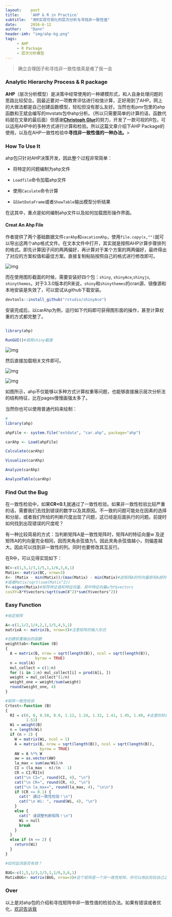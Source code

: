 ```yaml
---
layout:    post
title:     'AHP & R in Practice'
subtitle:  "用R实现可视化的层次分析与寻找非一致性值"
date:      2016-6-12
author:    "Dann"
header-imh: "img/ahp-bg.png"
tags:
     - AHP
     - R Package
     - 层次分析模型
---
```


> 确立合理因子和寻找非一致性值真是难了我一会

### Analytic Hierarchy Process & R package

<strong>AHP</strong>（层次分析模型）是决策中经常使用的一种建模形式，和人自身处理问题的思路比较契合。因最近要对一项教育评估进行权值计算，正好用到了AHP。网上的大做法都是自己创建函数模型，轻松但没有那么友好。当然也有pmr包里的ahp函数和王斌会编写的mvstats包中ahp分析。（所以只需要简单的计算的话，函数代码就在文章的最后面）但感谢<strong><a href="https://github.com/gluc">Christoph Glur</a></strong>的努力，开发了一款可视的R包，可以运用AHP中的多种方式进行计算和检验。所以这篇文章介绍下AHP Package的使用，以及在AHP一致性检验中<strong>寻找非一致性值的一种办法。</strong>>

### How To Use It 

ahp包只针对AHP决策开发，因此整个过程非常简单：

- 将特定的问题编制为ahp文件

- `Loadfile`命令加载ahp文件

- 使用`Caculate`命令计算

- 以`GetDataFrame`或者`ShowTable`输出模型分析结果

在这其中，重点是如何编制ahp文件以及如何加载图形操作界面。

#### Creat An Ahp File

作者提供了两个基础数据文件`carAhp`和`vacationAhp`，使用`file.copy(x,"")`就可以导出这两个ahp格式文件。在文本文件中打开，其实就是按照AHP计算步骤排列的格式。即先计算因子间的两两偏好，再计算对于某个方案的两两偏好，最终得出了对应的方案权值和最佳方案。直接复制粘贴按照自己的格式进行修改即可。

![img](/img/ahpcar.png)

而在使用图形截面的时候，需要安装好四个包：`shiny`, `shinyAce`,`shinyjs`, `shinythemes`。对于3.3.0版本的R来说，`shiny`和`shinythemes`的cran源、镜像源和本地安装是失效了，可以尝试从github下载安装。

```r
devtools::install_github("rstudio/shinyAce")
```

安装完成后，以carAhp为例，运行如下代码即可获得图形面的操作，甚至计算权重的方式都完整了。

```r

library(ahp)

RunGUI()#调用shiny截面
```
![img](/img/in-post/ahp-load.png)

然后直接加载相关文件即可。

![img](/img/in-post/ahp-visual.png)


![img](/img/in-post/ahp-caculate.png)

如图所示，ahp不仅能够以多种方式计算权重等问题，也能够直接展示层次分析法的结构特征，比在pages慢慢画强太多了。

当然你也可以使用普通代码来绘制：

```r
#
library(ahp)

ahpFile <- system.file("extdata", "car.ahp", package="ahp")

carAhp <- Load(ahpFile)

Calculate(carAhp)

Visualize(carAhp)

Analyze(carAhp)

AnalyzeTable(carAhp)

```

### Find Out the Bug

在一致性检验中，如果<strong>CR<0.1</strong>,就通过了一致性检验。如果非一致性检验比较严重的话，需要我们去找到错误的数字以及其原因。不一致的问题可能处在因素的选择和分层，或者我们所给的判断尺度出现了问题，这已经是后面执行的问题。前提时如何找到出现错误的尺度呢？

有一种比较简易的方式：当判断矩阵A是一致性矩阵时，矩阵A的特征向量w 及逆矩阵A的列向量完全相同，因而夹角余弦值为1。因此夹角余弦值越小，则偏差越大。因此可以找到非一致性的列。同时也要修改其互反行。

在R中，可以见得实现如下：

```r
BC<-c(1,5,1/3,1/5,1,1/6,3,6,1)
Matix<- matrix(BC, nrow=3)
X<- (Matix - min(Matix))/(max(Matix) - min(Matix)#逆矩阵A的列向量即将A按列归一化处理
#或者Matix/sqrt(sum(Matix^2))
Y<-eigen(Matix)#矩阵特征值和特征向量，其中特征向量w为Y$vectors
cosXY=X*Y$vectors/sqrt(sum(X^2)*sum(Y$vectors^2))
```

### Easy Function

``` r
#给定矩阵

A<-c(1,1/2,1/4,2,1,1/5,4,5,1)
matrixA <- matrix(b, nrow=3)#注意矩阵的输入形式

#创建权重输出的函数
weighttab<-function (B) 
{
  A = matrix(B, nrow = sqrt(length(B)), ncol = sqrt(length(B)), 
             byrow = TRUE)
  n = ncol(A)
  mul_collect = c(1:n)
  for (i in 1:n) mul_collect[i] = prod(A[i, ])
  weight = mul_collect^(1/n)
  weight_one = weight/sum(weight)
  round(weight_one, 4)
}

#矩阵一致性检验
Crtest<-function (B) 
{
  RI = c(0, 0, 0.58, 0.9, 1.12, 1.24, 1.32, 1.41, 1.45, 1.49, #这里的检验值可以自行拓展
         1.51)
  Wi = weight(B)
  n = length(Wi)
  if (n > 2) {
    W = matrix(Wi, ncol = 1)
    A = matrix(B, nrow = sqrt(length(B)), ncol = sqrt(length(B)), 
               byrow = TRUE)
    AW = A %*% W
    aw = as.vector(AW)
    la_max = sum(aw/Wi)/n
    CI = (la_max - n)/(n - 1)
    CR = CI/RI[n]
    cat("\n CI=", round(CI, 4), "\n")
    cat("\n CR=", round(CR, 4), "\n")
    cat("\n la_max=", round(la_max, 4), "\n\n")
    if (CR <= 0.1) {
      cat(" 通过一致性检验！\n")
      cat("\n Wi: ", round(Wi, 4), "\n")
    }
    else {
      cat(" 请调整判断矩阵！\n")
      Wi = null
      break
    }
  }
  else if (n <= 2) {
    return(Wi)
  }
}

#如何监测是否有效？

BUG<-c(1,5,1/3,1/5,1,1/6,3,6,1)
MatixBUG<- matrix(BUG, nrow=3)#这个矩阵是一个非一致性矩阵，你可以用此检验自己之前的输入是否有错

```

### Over

以上是对ahp包的介绍和寻找矩阵中非一致性值的检验办法。如果有错误或者优化，<a href="mailto:dannsaoyou@gmail.com">欢迎告诉我</a>


